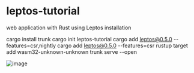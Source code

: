 # leptos-tutorial


web application with Rust using Leptos installation

cargo install trunk
cargo init leptos-tutorial
cargo add leptos@0.5.0 --features=csr,nightly
cargo add leptos@0.5.0 --features=csr
rustup target add wasm32-unknown-unknown
trunk serve --open

![image](https://github.com/shilpaakula06/leptos-tutorial/assets/70659144/e39abb62-98d9-420e-b136-23474b39c213)

